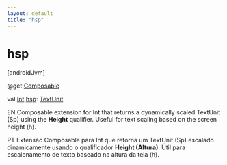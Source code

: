 ```yaml
---
layout: default
title: "hsp"
---
```


# hsp

[androidJvm]

@get:[Composable](https://developer.android.com/reference/kotlin/androidx/compose/runtime/Composable.html)

val [Int](https://kotlinlang.org/api/core/kotlin-stdlib/kotlin/-int/index.html).[hsp](hsp.md): [TextUnit](https://developer.android.com/reference/kotlin/androidx/compose/ui/unit/TextUnit.html)

EN Composable extension for Int that returns a dynamically scaled TextUnit (Sp) using the **Height** qualifier. Useful for text scaling based on the screen height (h).

PT Extensão Composable para Int que retorna um TextUnit (Sp) escalado dinamicamente usando o qualificador **Height (Altura)**. Útil para escalonamento de texto baseado na altura da tela (h).